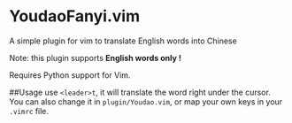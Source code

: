YoudaoFanyi.vim
===============

A simple plugin for vim to translate English words into Chinese  
  
Note: this plugin supports __English words only !__
  
Requires Python support for Vim.  
  

  

##Usage
use `<leader>t`, it will translate the word right under the cursor.  
You can also change it in `plugin/Youdao.vim`, or map your own keys in your `.vimrc` file.  

